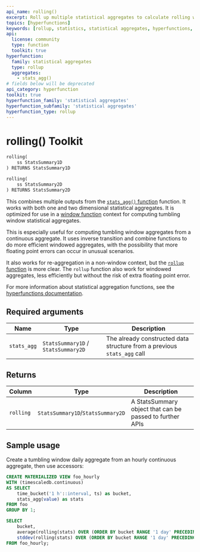 ```yaml
---
api_name: rolling()
excerpt: Roll up multiple statistical aggregates to calculate rolling window aggregates
topics: [hyperfunctions]
keywords: [rollup, statistics, statistical aggregates, hyperfunctions, toolkit]
api:
  license: community
  type: function
  toolkit: true
hyperfunction:
  family: statistical aggregates
  type: rollup
  aggregates:
    - stats_agg()
# fields below will be deprecated
api_category: hyperfunction
toolkit: true
hyperfunction_family: 'statistical aggregates'
hyperfunction_subfamily: 'statistical aggregates'
hyperfunction_type: rollup
---
```


# rolling()  <tag type="toolkit">Toolkit</tag>

```SQL
rolling(
    ss StatsSummary1D
) RETURNS StatsSummary1D
```

```SQL
rolling(
    ss StatsSummary2D
) RETURNS StatsSummary2D
```

This combines multiple outputs from the [`stats_agg()` function][stats_agg] function.
It works with both one and two dimensional statistical aggregates. It is optimized
for use in a [window function][postgres-window-functions] context for computing tumbling window
statistical aggregates.

This is especially useful for computing tumbling window aggregates from a continuous aggregate.
It uses inverse transition and combine functions to do more efficient windowed aggregates, with the
possibility that more floating point errors can occur in unusual scenarios.

It also works for re-aggregation in a non-window context, but the [`rollup` function][rollup-func]
is more clear. The `rollup` function also work for windowed aggregates, less efficiently but without
the risk of extra floating point error.

For more information about statistical aggregation functions, see the
[hyperfunctions documentation][hyperfunctions-stats-aggs].

## Required arguments

|Name|Type|Description|
|-|-|-|
|`stats_agg`|`StatsSummary1D` / `StatsSummary2D`|The already constructed data structure from a previous `stats_agg` call|

## Returns

|Column|Type|Description|
|-|-|-|
|`rolling`|`StatsSummary1D`/`StatsSummary2D`|A StatsSummary object that can be passed to further APIs|

## Sample usage

Create a tumbling window daily aggregate from an hourly continuous aggregate, then use accessors:

```SQL
CREATE MATERIALIZED VIEW foo_hourly
WITH (timescaledb.continuous)
AS SELECT
    time_bucket('1 h'::interval, ts) as bucket,
    stats_agg(value) as stats
FROM foo
GROUP BY 1;

SELECT
    bucket,
    average(rolling(stats) OVER (ORDER BY bucket RANGE '1 day' PRECEDING)),
    stddev(rolling(stats) OVER (ORDER BY bucket RANGE '1 day' PRECEDING))
FROM foo_hourly;
```

[stats_agg]: /api/:currentVersion:/hyperfunctions/stats_aggs/stats_agg/
[hyperfunctions-stats-aggs]: /timescaledb/:currentVersion:/how-to-guides/hyperfunctions/stats-aggs/
[time_bucket]: /api/:currentVersion:/hyperfunctions/time_bucket/
[postgres-window-functions]: https://www.postgresql.org/docs/current/tutorial-window.html
[rollup-func]: /api/:currentVersion:/hyperfunctions/stats_aggs/rollup-stats/
